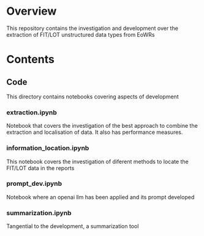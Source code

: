 # Overview

This repository contains the investigation and development over the extraction of FIT/LOT unstructured data types from EoWRs

# Contents

## Code 
This directory contains notebooks covering aspects of development

### extraction.ipynb

Notebook that covers the investigation of the best approach to combine the extraction and localisation of data. It also has performance measures.

### information_location.ipynb

This notebook covers the investigation of diferent methods to locate the FIT/LOT data in the reports

### prompt_dev.ipynb

Notebook where an openai llm has been applied and its prompt developed

### summarization.ipynb

Tangential to the development, a summarization tool